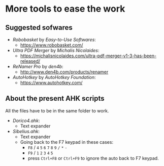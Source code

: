 # More tools to ease the work

## Suggested sofwares

 - *Robobasket* by *Easy-to-Use Softwares*:
     - https://www.robobasket.com/
 - *Ultra PDF Merger* by *Michalis Nicolaides*:
     - https://michalisnicolaides.com/ultra-pdf-merger-v1-3-has-been-released/
 - *ReNamer Pro* by *den4b*:
     - http://www.den4b.com/products/renamer
 - *AutoHotkey* by *AutoHotkey Foundation*:
     - https://www.autohotkey.com/

## About the present AHK scripts

All the files have to be in the same folder to work.

 - *Dorico4.ahk*:
    - Text expander
 - *Sibelius.ahk*:
    - Text expander
    - Going back to the F7 keypad in these cases:
        - `F8` / `4` `5` `6` `7` `8` `9` `/` `*` `-`
        - `F9` / `1` `2` `3` `4` `5`
        - press `Ctrl+F8` or `Ctrl+F9` to ignore the auto back to F7 keypad.